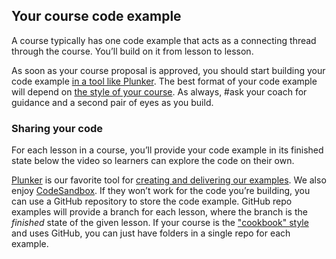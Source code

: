 ## Your course code example
A course typically has one code example that acts as a connecting thread through the course. You’ll build on it from lesson to lesson.

As soon as your course proposal is approved, you should start building your code example [in a tool like Plunker](#sharing-your-code). The best format of your code example will depend on [the style of your course](#how-to-structure-your-course). As always, #ask your coach for guidance and a second pair of eyes as you build.


### Sharing your code

For each lesson in a course, you’ll provide your code example in its finished state below the video so learners can explore the code on their own.

[Plunker](https://next.plnkr.co/) is our favorite tool for [creating and delivering our examples](#sharing-your-code). We also enjoy [CodeSandbox](https://codesandbox.io/). If they won’t work for the code you’re building, you can use a GitHub repository to store the code example. GitHub repo examples will provide a branch for each lesson, where the branch is the *finished* state of the given lesson. If your course is the ["cookbook" style](#how-to-structure-your-course) and uses GitHub, you can just have folders in a single repo for each example.
